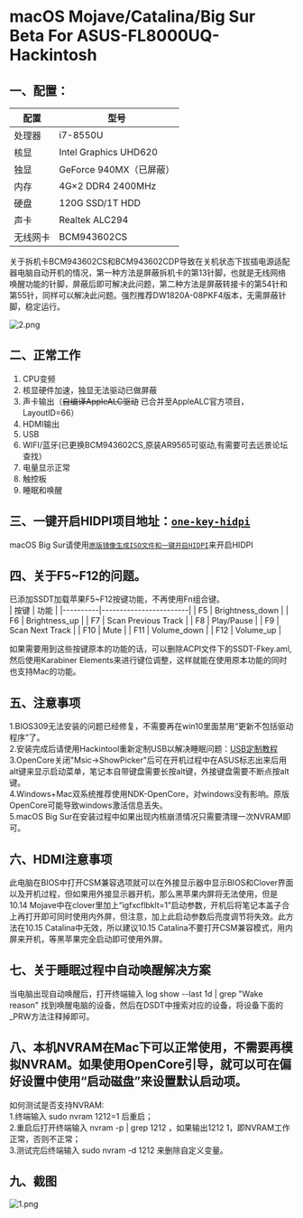 # macOS Mojave/Catalina/Big Sur Beta For ASUS-FL8000UQ-Hackintosh

## 一、配置：

|    配置       |        型号                 |
|--------------|-----------------------------|
|    处理器     |          i7-8550U           |
|     核显      |    Intel Graphics UHD620    |
|     独显      |    GeForce 940MX（已屏蔽）    |
|     内存      |     4G×2 DDR4 2400MHz       |
|     硬盘      |       120G SSD/1T HDD       |
|     声卡      |       Realtek ALC294        |
|   无线网卡     |        BCM943602CS      |

关于拆机卡BCM943602CS和BCM943602CDP导致在关机状态下拔插电源适配器电脑自动开机的情况，第一种方法是屏蔽拆机卡的第13针脚，也就是无线网络唤醒功能的针脚，屏蔽后即可解决此问题，第二种方法是屏蔽转接卡的第54针和第55针，同样可以解决此问题。强烈推荐DW1820A-08PKF4版本，无需屏蔽针脚，稳定运行。

![2.png](https://github.com/KKKIIINNN/ASUS-FL8000UQ-Hackintosh/blob/master/screenshot/2.png)

## 二、正常工作
1. CPU变频
2. 核显硬件加速，独显无法驱动已做屏蔽
3. 声卡输出（~~自编译AppleALC驱动~~  已合并至AppleALC官方项目，LayoutID=66）
4. HDMI输出
5. USB
6. WIFI/蓝牙(已更换BCM943602CS,原装AR9565可驱动,有需要可去远景论坛查找）
7. 电量显示正常
8. 触控板
9. 睡眠和唤醒
## 三、一键开启HIDPI项目地址：[`one-key-hidpi`](https://github.com/xzhih/one-key-hidpi)
macOS Big Sur请使用[`原版镜像生成ISO文件和一键开启HIDPI`](http://bbs.pcbeta.com/forum.php?mod=viewthread&tid=1862620&highlight=HIDPI)来开启HIDPI
## 四、关于F5~F12的问题。
已添加SSDT加载苹果F5~F12按键功能，不再使用Fn组合键。  
|    按键   |        功能            |
|----------|------------------------|
|   F5     |    Brightness_down     |
|   F6     |    Brightness_up       |
|   F7     |    Scan Previous Track |
|   F8     |    Play/Pause          |
|   F9     |    Scan Next Track     |
|   F10    |    Mute                |
|   F11    |    Volume_down         |
|   F12    |    Volume_up           |


如果需要用到这些按键原本的功能的话，可以删除ACPI文件下的SSDT-Fkey.aml,然后使用Karabiner Elements来进行键位调整，这样就能在使用原本功能的同时也支持Mac的功能。
## 五、注意事项
1.BIOS309无法安装的问题已经修复，不需要再在win10里面禁用“更新不包括驱动程序”了。  
2.安装完成后请使用Hackintool重新定制USB以解决睡眠问题：[USB定制教程](https://blog.daliansky.net/Intel-FB-Patcher-USB-Custom-Video.html)   
3.OpenCore关闭"Msic->ShowPicker"后可在开机过程中在ASUS标志出来后用alt键来显示启动菜单，笔记本自带键盘需要长按alt键，外接键盘需要不断点按alt键。  
4.Windows+Mac双系统推荐使用NDK-OpenCore，对windows没有影响。原版OpenCore可能导致windows激活信息丢失。  
5.macOS Big Sur在安装过程中如果出现内核崩溃情况只需要清理一次NVRAM即可。

## 六、HDMI注意事项
此电脑在BIOS中打开CSM兼容选项就可以在外接显示器中显示BIOS和Clover界面以及开机过程，但如果用外接显示器开机，那么黑苹果内屏将无法使用，但是10.14 Mojave中在clover里加上“igfxcflbklt=1”启动参数，开机后将笔记本盖子合上再打开即可同时使用内外屏，但注意，加上此启动参数后亮度调节将失效。此方法在10.15 Catalina中无效，所以建议10.15 Catalina不要打开CSM兼容模式，用内屏来开机，等黑苹果完全启动即可使用外屏。
## 七、关于睡眠过程中自动唤醒解决方案
当电脑出现自动唤醒后，打开终端输入 log show --last 1d | grep "Wake reason" 找到唤醒电脑的设备，然后在DSDT中搜索对应的设备，将设备下面的_PRW方法注释掉即可。
## 八、本机NVRAM在Mac下可以正常使用，不需要再模拟NVRAM。如果使用OpenCore引导，就可以可在偏好设置中使用“启动磁盘”来设置默认启动项。
如何测试是否支持NVRAM:  
1.终端输入  sudo nvram 1212=1  后重启；  
2.重启后打开终端输入  nvram -p | grep 1212  ，如果输出1212   1，即NVRAM工作正常，否则不正常；  
3.测试完后终端输入  sudo nvram -d 1212  来删除自定义变量。
## 九、截图
![1.png](https://github.com/KKKIIINNN/ASUS-FL8000UQ-Hackintosh/blob/master/screenshot/1.png)  
